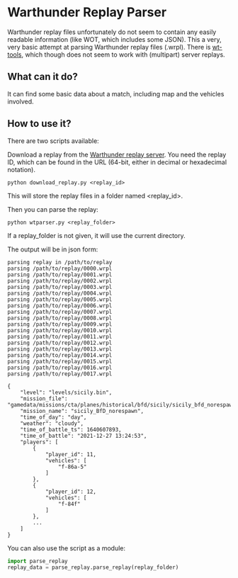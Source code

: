 # Warthunder Replay Parser
Warthunder replay files unfortunately do not seem to contain any easily readable information (like WOT, which includes some JSON). This a very, very basic attempt at parsing Warthunder replay files (.wrpl). There is [wt-tools](https://github.com/klensy/wt-tools/), which though does not seem to work with (multipart) server replays.


## What can it do?
It can find some basic data about a match, including map and the vehicles involved.

## How to use it?

There are two scripts available:

Download a replay from the [Warthunder replay server](https://warthunder.com/en/tournament/replay/). You need the replay ID, which can be found in the URL (64-bit, either in decimal or hexadecimal notation).

```
python download_replay.py <replay_id>
```
This will store the replay files in a folder named <replay_id>.

Then you can parse the replay:

```
python wtparser.py <replay_folder>
```

If a replay_folder is not given, it will use the current directory.

The output will be in json form:
```
parsing replay in /path/to/replay
parsing /path/to/replay/0000.wrpl
parsing /path/to/replay/0001.wrpl
parsing /path/to/replay/0002.wrpl
parsing /path/to/replay/0003.wrpl
parsing /path/to/replay/0004.wrpl
parsing /path/to/replay/0005.wrpl
parsing /path/to/replay/0006.wrpl
parsing /path/to/replay/0007.wrpl
parsing /path/to/replay/0008.wrpl
parsing /path/to/replay/0009.wrpl
parsing /path/to/replay/0010.wrpl
parsing /path/to/replay/0011.wrpl
parsing /path/to/replay/0012.wrpl
parsing /path/to/replay/0013.wrpl
parsing /path/to/replay/0014.wrpl
parsing /path/to/replay/0015.wrpl
parsing /path/to/replay/0016.wrpl
parsing /path/to/replay/0017.wrpl

{
    "level": "levels/sicily.bin",
    "mission_file": "gamedata/missions/cta/planes/historical/bfd/sicily/sicily_bfd_norespawn.blk",
    "mission_name": "sicily_BfD_norespawn",
    "time_of_day": "day",
    "weather": "cloudy",
    "time_of_battle_ts": 1640607893,
    "time_of_battle": "2021-12-27 13:24:53",
    "players": [
        {
            "player_id": 11,
            "vehicles": [
                "f-86a-5"
            ]
        },
        {
            "player_id": 12,
            "vehicles": [
                "f-84f"
            ]
        },
        ...
    ]
}
```

You can also use the script as a module:
```python
import parse_replay
replay_data = parse_replay.parse_replay(replay_folder)
```
